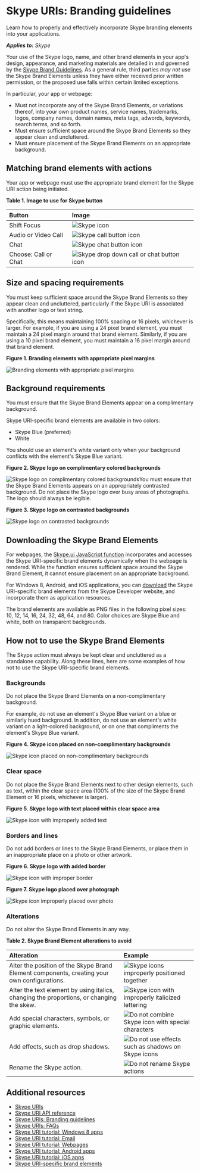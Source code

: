 
# Skype URIs: Branding guidelines

Learn how to properly and effectively incorporate Skype branding elements into your applications.


 _**Applies to:** Skype_

Your use of the Skype logo, name, and other brand elements in your app's design, appearance, and marketing materials are detailed in and governed by the [Skype Brand Guidelines](http://www.skype.com/go/brand-guidelines/). As a general rule, third parties  _may not_ use the Skype Brand Elements unless they have either received prior written permission, or the proposed use falls within certain limited exceptions.

In particular, your app or webpage:

* Must not incorporate any of the Skype Brand Elements, or variations thereof, into your own product names, service names, trademarks, logos, company names, domain names, meta tags, adwords, keywords, search terms, and so forth.
* Must ensure sufficient space around the Skype Brand Elements so they appear clean and uncluttered.
* Must ensure placement of the Skype Brand Elements on an appropriate background.


## Matching brand elements with actions

Your app or webpage must use the appropriate brand element for the Skype URI action being initiated.


**Table 1. Image to use for Skype button**


|**Button**|**Image**|
|:-----|:-----|
|Shift Focus|![Skype icon](images/Skypeicon_16px.png)|
|Audio or Video Call|![Skype call button icon](images/callbutton_16px.png)|
|Chat|![Skype chat button icon](images/Skype_chatbutton_16px.png)|
|Choose: Call or Chat|![Skype drop down call or chat button icon](images/Skype_dropdowncallbutton_16px.png)|

## Size and spacing requirements

You must keep sufficient space around the Skype Brand Elements so they appear clean and uncluttered, particularly if the Skype URI is associated with another logo or text string.

Specifically, this means maintaining 100% spacing or 16 pixels, whichever is larger. For example, if you are using a 24 pixel brand element, you must maintain a 24 pixel margin around that brand element. Similarly, if you are using a 10 pixel brand element, you must maintain a 16 pixel margin around that brand element.


**Figure 1. Branding elements with appropriate pixel margins**

![Branding elements with appropriate pixel margins](images/86d4ec8b-1db1-43fc-bb37-c71715e6555e.jpg)


## Background requirements

You must ensure that the Skype Brand Elements appear on a complimentary background.

Skype URI-specific brand elements are available in two colors:


* Skype Blue (preferred)
* White

You should use an element's white variant only when your background conflicts with the element's Skype Blue variant.


**Figure 2. Skype logo on complimentary colored backgrounds**

![Skype logo on complimentary colored backgrounds](images/290fc15d-5cfe-478f-a8c0-5136db46bcc7.jpg)You must ensure that the Skype Brand Elements appears on an appropriately contrasted background. Do not place the Skype logo over busy areas of photographs. The logo should always be legible.


**Figure 3. Skype logo on contrasted backgrounds**

![Skype logo on contrasted backgrounds](images/893045ce-14d3-4a3f-b5b7-3805ba000d2b.jpg)


## Downloading the Skype Brand Elements

For webpages, the [Skype.ui JavaScript function](0a73cb5e-b655-449c-add2-e87b14dfd832.md#skypeui) incorporates and accesses the Skype URI-specific brand elements dynamically when the webpage is rendered. While the function ensures sufficient space around the Skype Brand Element, it cannot ensure placement on an appropriate background.

For Windows 8, Android, and iOS applications, you can [download](http://www.microsoft.com/download/details.aspx?id=43127) the Skype URI-specific brand elements from the Skype Developer website, and incorporate them as application resources.

The brand elements are available as PNG files in the following pixel sizes: 10, 12, 14, 16, 24, 32, 48, 64, and 80. Color choices are Skype Blue and white, both on transparent backgrounds.


## How not to use the Skype Brand Elements

The Skype action must always be kept clear and uncluttered as a standalone capability. Along these lines, here are some examples of how not to use the Skype URI-specific brand elements.


### Backgrounds

Do not place the Skype Brand Elements on a non-complimentary background.

For example, do not use an element's Skype Blue variant on a blue or similarly hued background. In addition, do not use an element's white variant on a light-colored background, or on one that compliments the element's Skype Blue variant.


**Figure 4. Skype icon placed on non-complimentary backgrounds**

![Skype icon placed on non-complimentary backgrounds](images/5a5bf907-7fd7-460b-8fb5-81bf8e45d0c4.jpg)


### Clear space

Do not place the Skype Brand Elements next to other design elements, such as text, within the clear space area (100% of the size of the Skype Brand Element or 16 pixels, whichever is larger).


**Figure 5. Skype logo with text placed within clear space area**

![Skype icon with improperly added text](images/skypeUriBrandingAddedText.png)


### Borders and lines

Do not add borders or lines to the Skype Brand Elements, or place them in an inappropriate place on a photo or other artwork.


**Figure 6. Skype logo with added border**

![Skype icon with improper border](images/skypeUriBrandingBox.png)

**Figure 7. Skype logo placed over photograph**

![Skype icon improperly placed over photo](images/skypeUriBrandingPhoto.png)


### Alterations

Do not alter the Skype Brand Elements in any way. 


**Table 2. Skype Brand Element alterations to avoid**


|**Alteration**|**Example**|
|:-----|:-----|
|Alter the position of the Skype Brand Element components, creating your own configurations.|![Skype icons improperly positioned together](images/skypeUriBrandingAlterPos1.png)|
|Alter the text element by using italics, changing the proportions, or changing the skew.|![Skype icon with improperly italicized lettering](images/skypeUriBrandingFont.png)|
|Add special characters, symbols, or graphic elements.|![Do not combine Skype icon with special characters](images/skypeUriBrandingSpecialChars.png)|
|Add effects, such as drop shadows.|![Do not use effects such as shadows on Skype icons](images/skypeUriBrandingEffects.png)|
|Rename the Skype action.|![Do not rename Skype actions](images/skypeUriBrandingName.png)|

## Additional resources


* [Skype URIs](10f120df-50b8-4942-a8e4-636bbf6d7744.md)
* [Skype URI API reference](aeddfd97-e83b-462b-a27c-2512bd7f5c4d.md)
* [Skype URIs: Branding guidelines](a4e772c7-39b1-45b6-b55f-9c9a166cc51b.md)
* [Skype URIs: FAQs](368672ef-de32-42fa-a743-ed436f9ef638.md)
* [Skype URI tutorial: Windows 8 apps](14adc687-a0dc-4bfe-85a6-edc754c728ce.md)
* [Skype URI tutorial: Email](304c9d0c-486d-4307-8a8d-8d92bd9a6ec1.md)
* [Skype URI tutorial: Webpages](0a73cb5e-b655-449c-add2-e87b14dfd832.md)
* [Skype URI tutorial: Android apps](e7ff59ec-22ec-42ae-98ef-2a370aa212f1.md)
* [Skype URI tutorial: iOS apps](b3e1e690-039f-4112-accb-9481794266d0.md)
* [Skype URI-specific brand elements](https://developer.skype.com/resources/skype-button-assets.zip)

